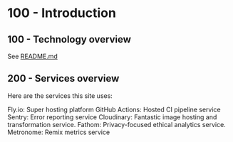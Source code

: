 # 100 - Introduction

## 100 - Technology overview

See [README.md](./100/README.md)

## 200 - Services overview

Here are the services this site uses:

Fly.io: Super hosting platform
GitHub Actions: Hosted CI pipeline service
Sentry: Error reporting service
Cloudinary: Fantastic image hosting and transformation service.
Fathom: Privacy-focused ethical analytics service.
Metronome: Remix metrics service

